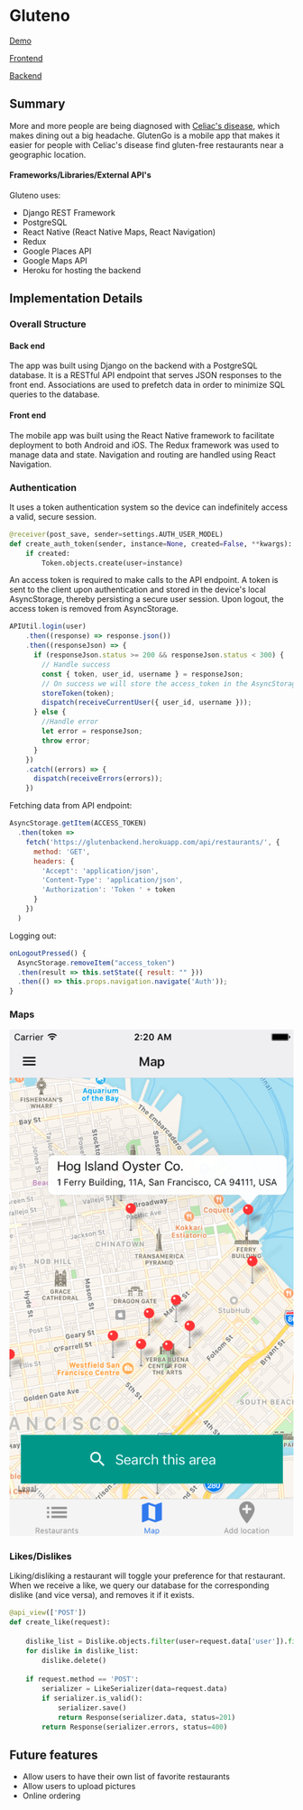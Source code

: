 # Gluteno

[Demo][gluteno]

[Frontend][frontend]

[Backend][backend]

[gluteno]: http://gluteno.top
[frontend]: https://github.com/samwzz/gluteno_frontend
[backend]: https://github.com/yonglin2/flexbackend

## Summary

More and more people are being diagnosed with [Celiac's disease](https://en.wikipedia.org/wiki/Coeliac_disease), which makes dining out a big headache. GlutenGo is a mobile app that makes it easier for people with Celiac's disease find gluten-free restaurants near a geographic location.

#### Frameworks/Libraries/External API's

Gluteno uses:

- Django REST Framework
- PostgreSQL
- React Native (React Native Maps, React Navigation)
- Redux
- Google Places API
- Google Maps API
- Heroku for hosting the backend

## Implementation Details

### Overall Structure

#### Back end
The app was built using Django on the backend with a PostgreSQL database. It is a RESTful API endpoint that serves JSON responses to the front end. Associations are used to prefetch data in order to minimize SQL queries to the database.

#### Front end
The mobile app was built using the React Native framework to facilitate deployment to both Android and iOS. The Redux framework was used to manage data and state. Navigation and routing are handled using React Navigation.

### Authentication
It uses a token authentication system so the device can indefinitely access a valid, secure session.

```python
@receiver(post_save, sender=settings.AUTH_USER_MODEL)
def create_auth_token(sender, instance=None, created=False, **kwargs):
    if created:
        Token.objects.create(user=instance)
```

An access token is required to make calls to the API endpoint. A token is sent to the client upon authentication and stored in the device's local AsyncStorage, thereby persisting a secure user session. Upon logout, the access token is removed from AsyncStorage.

```javascript
APIUtil.login(user)
    .then((response) => response.json())
    .then((responseJson) => {
      if (responseJson.status >= 200 && responseJson.status < 300) {
        // Handle success
        const { token, user_id, username } = responseJson;
        // On success we will store the access_token in the AsyncStorage
        storeToken(token);
        dispatch(receiveCurrentUser({ user_id, username }));
      } else {
        //Handle error
        let error = responseJson;
        throw error;
      }
    })
    .catch((errors) => {
      dispatch(receiveErrors(errors));
    })
```
Fetching data from API endpoint:

```javascript
AsyncStorage.getItem(ACCESS_TOKEN)
  .then(token =>
    fetch('https://glutenbackend.herokuapp.com/api/restaurants/', {
      method: 'GET',
      headers: {
        'Accept': 'application/json',
        'Content-Type': 'application/json',
        'Authorization': 'Token ' + token
      }
    })
  )
```
Logging out:

```javascript
onLogoutPressed() {
  AsyncStorage.removeItem("access_token")
  .then(result => this.setState({ result: "" }))
  .then(() => this.props.navigation.navigate('Auth'));
}
```

### Maps

![map](/docs/images/map.png)

### Likes/Dislikes
Liking/disliking a restaurant will toggle your preference for that restaurant. When we receive a like, we query our database for the corresponding dislike (and vice versa), and removes it if it exists.

```python
@api_view(['POST'])
def create_like(request):

    dislike_list = Dislike.objects.filter(user=request.data['user']).filter(restaurant=request.data['restaurant'])
    for dislike in dislike_list:
        dislike.delete()

    if request.method == 'POST':
        serializer = LikeSerializer(data=request.data)
        if serializer.is_valid():
            serializer.save()
            return Response(serializer.data, status=201)
        return Response(serializer.errors, status=400)
```
## Future features
- Allow users to have their own list of favorite restaurants
- Allow users to upload pictures
- Online ordering

